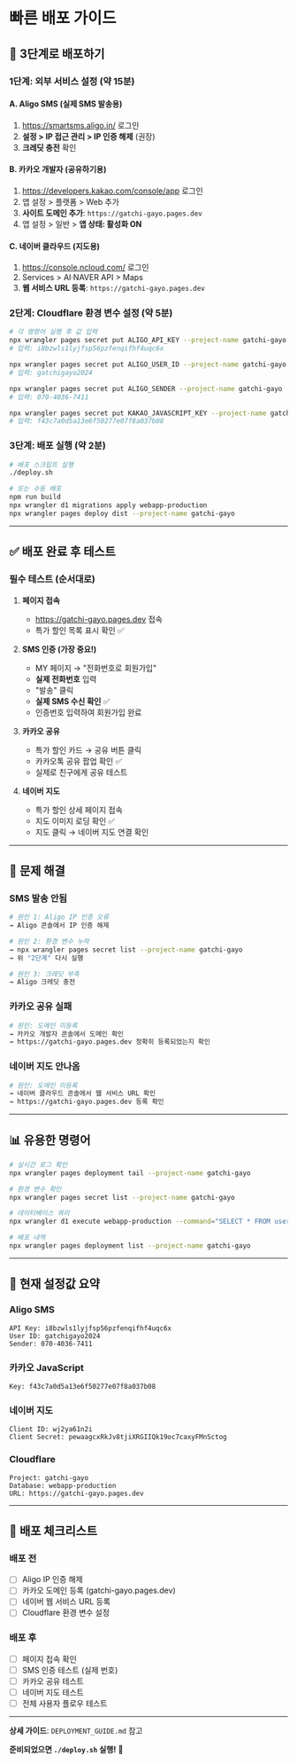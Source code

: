 # 빠른 배포 가이드

## 🚀 3단계로 배포하기

### 1단계: 외부 서비스 설정 (약 15분)

#### A. Aligo SMS (실제 SMS 발송용)
1. https://smartsms.aligo.in/ 로그인
2. **설정 > IP 접근 관리 > IP 인증 해제** (권장)
3. **크레딧 충전** 확인

#### B. 카카오 개발자 (공유하기용)
1. https://developers.kakao.com/console/app 로그인
2. 앱 설정 > 플랫폼 > Web 추가
3. **사이트 도메인 추가**: `https://gatchi-gayo.pages.dev`
4. 앱 설정 > 일반 > **앱 상태: 활성화 ON**

#### C. 네이버 클라우드 (지도용)
1. https://console.ncloud.com/ 로그인
2. Services > AI·NAVER API > Maps
3. **웹 서비스 URL 등록**: `https://gatchi-gayo.pages.dev`

### 2단계: Cloudflare 환경 변수 설정 (약 5분)

```bash
# 각 명령어 실행 후 값 입력
npx wrangler pages secret put ALIGO_API_KEY --project-name gatchi-gayo
# 입력: i8bzwls1lyjfsp56pzfenqifhf4uqc6x

npx wrangler pages secret put ALIGO_USER_ID --project-name gatchi-gayo
# 입력: gatchigayo2024

npx wrangler pages secret put ALIGO_SENDER --project-name gatchi-gayo
# 입력: 070-4036-7411

npx wrangler pages secret put KAKAO_JAVASCRIPT_KEY --project-name gatchi-gayo
# 입력: f43c7a0d5a13e6f50277e07f8a037b08
```

### 3단계: 배포 실행 (약 2분)

```bash
# 배포 스크립트 실행
./deploy.sh

# 또는 수동 배포
npm run build
npx wrangler d1 migrations apply webapp-production
npx wrangler pages deploy dist --project-name gatchi-gayo
```

---

## ✅ 배포 완료 후 테스트

### 필수 테스트 (순서대로)

1. **페이지 접속**
   - https://gatchi-gayo.pages.dev 접속
   - 특가 할인 목록 표시 확인 ✅

2. **SMS 인증 (가장 중요!)**
   - MY 페이지 → "전화번호로 회원가입"
   - **실제 전화번호** 입력
   - "발송" 클릭
   - **실제 SMS 수신 확인** ✅
   - 인증번호 입력하여 회원가입 완료

3. **카카오 공유**
   - 특가 할인 카드 → 공유 버튼 클릭
   - 카카오톡 공유 팝업 확인 ✅
   - 실제로 친구에게 공유 테스트

4. **네이버 지도**
   - 특가 할인 상세 페이지 접속
   - 지도 이미지 로딩 확인 ✅
   - 지도 클릭 → 네이버 지도 연결 확인

---

## 🔧 문제 해결

### SMS 발송 안됨
```bash
# 원인 1: Aligo IP 인증 오류
→ Aligo 콘솔에서 IP 인증 해제

# 원인 2: 환경 변수 누락
→ npx wrangler pages secret list --project-name gatchi-gayo
→ 위 "2단계" 다시 실행

# 원인 3: 크레딧 부족
→ Aligo 크레딧 충전
```

### 카카오 공유 실패
```bash
# 원인: 도메인 미등록
→ 카카오 개발자 콘솔에서 도메인 확인
→ https://gatchi-gayo.pages.dev 정확히 등록되었는지 확인
```

### 네이버 지도 안나옴
```bash
# 원인: 도메인 미등록
→ 네이버 클라우드 콘솔에서 웹 서비스 URL 확인
→ https://gatchi-gayo.pages.dev 등록 확인
```

---

## 📊 유용한 명령어

```bash
# 실시간 로그 확인
npx wrangler pages deployment tail --project-name gatchi-gayo

# 환경 변수 확인
npx wrangler pages secret list --project-name gatchi-gayo

# 데이터베이스 쿼리
npx wrangler d1 execute webapp-production --command="SELECT * FROM users"

# 배포 내역
npx wrangler pages deployment list --project-name gatchi-gayo
```

---

## 📝 현재 설정값 요약

### Aligo SMS
```
API Key: i8bzwls1lyjfsp56pzfenqifhf4uqc6x
User ID: gatchigayo2024
Sender: 070-4036-7411
```

### 카카오 JavaScript
```
Key: f43c7a0d5a13e6f50277e07f8a037b08
```

### 네이버 지도
```
Client ID: wj2ya61n2i
Client Secret: pewaagcxRkJv8tjiXRGIIQk19oc7caxyFMnSctog
```

### Cloudflare
```
Project: gatchi-gayo
Database: webapp-production
URL: https://gatchi-gayo.pages.dev
```

---

## 🎯 배포 체크리스트

### 배포 전
- [ ] Aligo IP 인증 해제
- [ ] 카카오 도메인 등록 (gatchi-gayo.pages.dev)
- [ ] 네이버 웹 서비스 URL 등록
- [ ] Cloudflare 환경 변수 설정

### 배포 후
- [ ] 페이지 접속 확인
- [ ] SMS 인증 테스트 (실제 번호)
- [ ] 카카오 공유 테스트
- [ ] 네이버 지도 테스트
- [ ] 전체 사용자 플로우 테스트

---

**상세 가이드**: `DEPLOYMENT_GUIDE.md` 참고

**준비되었으면 `./deploy.sh` 실행!** 🚀
